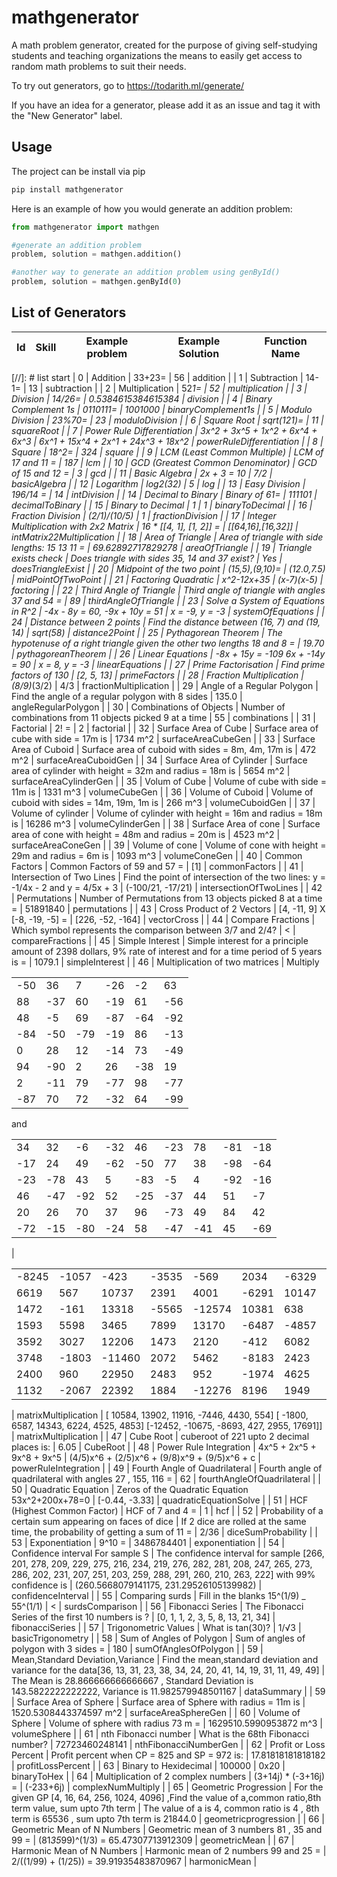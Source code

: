 # mathgenerator

A math problem generator, created for the purpose of giving self-studying students and teaching organizations the means to easily get access to random math problems to suit their needs.

To try out generators, go to <https://todarith.ml/generate/>

If you have an idea for a generator, please add it as an issue and tag it with the "New Generator" label.

## Usage

The project can be install via pip

```bash
pip install mathgenerator
```

Here is an example of how you would generate an addition problem:

```python
from mathgenerator import mathgen

#generate an addition problem
problem, solution = mathgen.addition()

#another way to generate an addition problem using genById()
problem, solution = mathgen.genById(0)
```

## List of Generators

| Id   | Skill                             | Example problem    | Example Solution      | Function Name            |
|------|-----------------------------------|--------------------|-----------------------|--------------------------|
[//]: # list start
| 0 | Addition | 33+23= | 56 | addition |
| 1 | Subtraction | 14-1= | 13 | subtraction |
| 2 | Multiplication | 52*1= | 52 | multiplication |
| 3 | Division | 14/26= | 0.5384615384615384 | division |
| 4 | Binary Complement 1s | 0110111= | 1001000 | binaryComplement1s |
| 5 | Modulo Division | 23%70= | 23 | moduloDivision |
| 6 | Square Root | sqrt(121)= | 11 | squareRoot |
| 7 | Power Rule Differentiation | 3x^2 + 3x^5 + 1x^2 + 6x^4 + 6x^3 | 6x^1 + 15x^4 + 2x^1 + 24x^3 + 18x^2 | powerRuleDifferentiation |
| 8 | Square | 18^2= | 324 | square |
| 9 | LCM (Least Common Multiple) | LCM of 17 and 11 = | 187 | lcm |
| 10 | GCD (Greatest Common Denominator) | GCD of 15 and 12 =  | 3 | gcd |
| 11 | Basic Algebra | 2x + 3 = 10 | 7/2 | basicAlgebra |
| 12 | Logarithm | log2(32) | 5 | log |
| 13 | Easy Division | 196/14 =  | 14 | intDivision |
| 14 | Decimal to Binary | Binary of 61= | 111101 | decimalToBinary |
| 15 | Binary to Decimal | 1 | 1 | binaryToDecimal |
| 16 | Fraction Division | (2/1)/(10/5) | 1 | fractionDivision |
| 17 | Integer Multiplication with 2x2 Matrix | 16 * [[4, 1], [1, 2]] =  | [[64,16],[16,32]] | intMatrix22Multiplication |
| 18 | Area of Triangle | Area of triangle with side lengths: 15 13 11 =  | 69.62892717829278 | areaOfTriangle |
| 19 | Triangle exists check | Does triangle with sides 35, 14 and 37 exist? | Yes | doesTriangleExist |
| 20 | Midpoint of the two point | (15,5),(9,10)= | (12.0,7.5) | midPointOfTwoPoint |
| 21 | Factoring Quadratic | x^2-12x+35 | (x-7)(x-5) | factoring |
| 22 | Third Angle of Triangle | Third angle of triangle with angles 37 and 54 =  | 89 | thirdAngleOfTriangle |
| 23 | Solve a System of Equations in R^2 | -4x - 8y = 60, -9x + 10y = 51 | x = -9, y = -3 | systemOfEquations |
| 24 | Distance between 2 points | Find the distance between (16, 7) and (19, 14) | sqrt(58) | distance2Point |
| 25 | Pythagorean Theorem | The hypotenuse of a right triangle given the other two lengths 18 and 8 =  | 19.70 | pythagoreanTheorem |
| 26 | Linear Equations | -8x + 15y = -109
6x + -14y = 90 | x = 8, y = -3 | linearEquations |
| 27 | Prime Factorisation | Find prime factors of 130 | [2, 5, 13] | primeFactors |
| 28 | Fraction Multiplication | (8/9)*(3/2) | 4/3 | fractionMultiplication |
| 29 | Angle of a Regular Polygon | Find the angle of a regular polygon with 8 sides | 135.0 | angleRegularPolygon |
| 30 | Combinations of Objects | Number of combinations from 11 objects picked 9 at a time  | 55 | combinations |
| 31 | Factorial | 2! =  | 2 | factorial |
| 32 | Surface Area of Cube | Surface area of cube with side = 17m is | 1734 m^2 | surfaceAreaCubeGen |
| 33 | Surface Area of Cuboid | Surface area of cuboid with sides = 8m, 4m, 17m is | 472 m^2 | surfaceAreaCuboidGen |
| 34 | Surface Area of Cylinder | Surface area of cylinder with height = 32m and radius = 18m is | 5654 m^2 | surfaceAreaCylinderGen |
| 35 | Volum of Cube | Volume of cube with side = 11m is | 1331 m^3 | volumeCubeGen |
| 36 | Volume of Cuboid | Volume of cuboid with sides = 14m, 19m, 1m is | 266 m^3 | volumeCuboidGen |
| 37 | Volume of cylinder | Volume of cylinder with height = 16m and radius = 18m is | 16286 m^3 | volumeCylinderGen |
| 38 | Surface Area of cone | Surface area of cone with height = 48m and radius = 20m is | 4523 m^2 | surfaceAreaConeGen |
| 39 | Volume of cone | Volume of cone with height = 29m and radius = 6m is | 1093 m^3 | volumeConeGen |
| 40 | Common Factors | Common Factors of 59 and 57 =  | [1] | commonFactors |
| 41 | Intersection of Two Lines | Find the point of intersection of the two lines: y = -1/4x - 2 and y = 4/5x + 3 | (-100/21, -17/21) | intersectionOfTwoLines |
| 42 | Permutations | Number of Permutations from 13 objects picked 8 at a time =   | 51891840 | permutations |
| 43 | Cross Product of 2 Vectors | [4, -11, 9] X [-8, -19, -5] =  | [226, -52, -164] | vectorCross |
| 44 | Compare Fractions | Which symbol represents the comparison between 3/7 and 2/4? | < | compareFractions |
| 45 | Simple Interest | Simple interest for a principle amount of 2398 dollars, 9% rate of interest and for a time period of 5 years is =  | 1079.1 | simpleInterest |
| 46 | Multiplication of two matrices | Multiply <table><tr><td>-50</td><td>36</td><td>7</td><td>-26</td><td>-2</td><td>63</td></tr><tr><td>88</td><td>-37</td><td>60</td><td>-19</td><td>61</td><td>-56</td></tr><tr><td>48</td><td>-5</td><td>69</td><td>-87</td><td>-64</td><td>-92</td></tr><tr><td>-84</td><td>-50</td><td>-79</td><td>-19</td><td>86</td><td>-13</td></tr><tr><td>0</td><td>28</td><td>12</td><td>-14</td><td>73</td><td>-49</td></tr><tr><td>94</td><td>-90</td><td>2</td><td>26</td><td>-38</td><td>19</td></tr><tr><td>2</td><td>-11</td><td>79</td><td>-77</td><td>98</td><td>-77</td></tr><tr><td>-87</td><td>70</td><td>72</td><td>-32</td><td>64</td><td>-99</td></tr></table> and <table><tr><td>34</td><td>32</td><td>-6</td><td>-32</td><td>46</td><td>-23</td><td>78</td><td>-81</td><td>-18</td></tr><tr><td>-17</td><td>24</td><td>49</td><td>-62</td><td>-50</td><td>77</td><td>38</td><td>-98</td><td>-64</td></tr><tr><td>-23</td><td>-78</td><td>43</td><td> 5</td><td>-83</td><td>-5</td><td> 4</td><td>-92</td><td>-16</td></tr><tr><td> 46</td><td>-47</td><td>-92</td><td>52</td><td>-25</td><td>-37</td><td>44</td><td>51</td><td>-7</td></tr><tr><td> 20</td><td>26</td><td>70</td><td>37</td><td>96</td><td>-73</td><td>49</td><td>84</td><td>42</td></tr><tr><td>-72</td><td>-15</td><td>-80</td><td>-24</td><td>58</td><td>-47</td><td>-41</td><td>45</td><td>-69</td></tr></table>|  <table><tr><td>-8245</td><td>-1057</td><td>-423</td><td>-3535</td><td>-569</td><td>2034</td><td>-6329</td><td>1219</td><td>-5765</td></tr><tr><td>6619</td><td> 567</td><td>10737</td><td>2391</td><td>4001</td><td>-6291</td><td>10147</td><td>-7387</td><td>6383</td></tr><tr><td>1472</td><td>-161</td><td>13318</td><td>-5565<td>-12574</td><td>10381</td><td> 638<td>-23699</td><td>2621</td></tr><tr><td>1593</td><td>5598</td><td>3465</td><td>7899</td><td>13170</td><td>-6487</td><td>-4857</td><td>24642</td><td>10618</td></tr><tr><td>3592</td><td>3027</td><td>12206</td><td>1473</td><td>2120</td><td>-412</td><td>6082</td><td>-635</td><td>4561</td></tr><tr><td>3748</td><td>-1803<td>-11460</td><td>2072</td><td>5462</td><td>-8183</td><td>2423</td><td>11</td><td> 947</td></tr><tr><td>2400</td><td> 960</td><td>22950</td><td>2483</td><td> 952</td><td>-1974</td><td>4625</td><td>-5512</td><td>9372</td></tr><tr><td>1132</td><td>-2067</td><td>22392</td><td>1884<td>-12276</td><td>8196</td><td>1949</td><td>-7148</td><td>5677</td></tr></table>   | matrixMultiplication |
 [ 10584,  13902,  11916,  -7446,   4430,    554]
 [ -1800,   6587,  14343,   6224,   4525,   4853]
 [-12452, -10675,  -8693,    427,   2955,  17691]] | matrixMultiplication |
| 47 | Cube Root | cuberoot of 221 upto 2 decimal places is: | 6.05 | CubeRoot |
| 48 | Power Rule Integration | 4x^5 + 2x^5 + 9x^8 + 9x^5 | (4/5)x^6 + (2/5)x^6 + (9/8)x^9 + (9/5)x^6 + c | powerRuleIntegration |
| 49 | Fourth Angle of Quadrilateral | Fourth angle of quadrilateral with angles 27 , 155, 116 = | 62 | fourthAngleOfQuadrilateral |
| 50 | Quadratic Equation | Zeros of the Quadratic Equation 53x^2+200x+78=0 | [-0.44, -3.33] | quadraticEquationSolve |
| 51 | HCF (Highest Common Factor) | HCF of 7 and 4 =  | 1 | hcf |
| 52 | Probability of a certain sum appearing on faces of dice | If 2 dice are rolled at the same time, the probability of getting a sum of 11 = | 2/36 | diceSumProbability |
| 53 | Exponentiation | 9^10 = | 3486784401 | exponentiation |
| 54 | Confidence interval For sample S | The confidence interval for sample [266, 201, 278, 209, 229, 275, 216, 234, 219, 276, 282, 281, 208, 247, 265, 273, 286, 202, 231, 207, 251, 203, 259, 288, 291, 260, 210, 263, 222] with 99% confidence is | (260.5668079141175, 231.29526105139982) | confidenceInterval |
| 55 | Comparing surds | Fill in the blanks 15^(1/9) _ 55^(1/1) | < | surdsComparison |
| 56 | Fibonacci Series | The Fibonacci Series of the first 10 numbers is ? | [0, 1, 1, 2, 3, 5, 8, 13, 21, 34] | fibonacciSeries |
| 57 | Trigonometric Values | What is tan(30)? | 1/√3 | basicTrigonometry |
| 58 | Sum of Angles of Polygon | Sum of angles of polygon with 3 sides =  | 180 | sumOfAnglesOfPolygon |
| 59 | Mean,Standard Deviation,Variance | Find the mean,standard deviation and variance for the data[36, 13, 31, 23, 38, 34, 24, 20, 41, 14, 19, 31, 11, 49, 49] | The Mean is 28.866666666666667 , Standard Deviation is 143.5822222222222, Variance is 11.982579948501167 | dataSummary |
| 59 | Surface Area of Sphere | Surface area of Sphere with radius = 11m is | 1520.5308443374597 m^2 | surfaceAreaSphereGen |
| 60 | Volume of Sphere | Volume of sphere with radius 73 m =  | 1629510.5990953872 m^3 | volumeSphere |
| 61 | nth Fibonacci number | What is the 68th Fibonacci number? | 72723460248141 | nthFibonacciNumberGen |
| 62 | Profit or Loss Percent | Profit percent when CP = 825 and SP = 972 is:  | 17.81818181818182 | profitLossPercent |
| 63 | Binary to Hexidecimal | 100000 | 0x20 | binaryToHex |
| 64 | Multiplication of 2 complex numbers | (3+14j) * (-3+16j) =  | (-233+6j) | complexNumMultiply |
| 65 | Geometric Progression | For the given GP [4, 16, 64, 256, 1024, 4096] ,Find the value of a,common ratio,8th term value, sum upto 7th term | The value of a is 4, common ratio is 4 , 8th term is 65536 , sum upto 7th term is 21844.0 | geometricprogression |
| 66 | Geometric Mean of N Numbers | Geometric mean of 3 numbers 81 , 35 and 99 =  | (81*35*99)^(1/3) = 65.47307713912309 | geometricMean |
| 67 | Harmonic Mean of N Numbers | Harmonic mean of 2 numbers 99 and 25 =  |  2/((1/99) + (1/25)) = 39.91935483870967 | harmonicMean |
